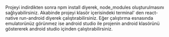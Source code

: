 Projeyi indirdikten sonra npm install diyerek, node_modules oluşturulmasını sağlıyabilirsiniz. 
Akabinde projeyi klasör içerisindeki terminal' den react-native run-android diyerek çalıştırabilirsiniz. 
Eğer çalıştırma esnasında emulatorünüz görünmez ise android studio ile projenin android klasörünü göstererek android studio içinden çalıştırabilirsiniz. 
